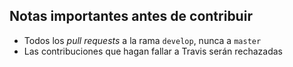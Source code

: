 ## Notas importantes antes de contribuir

- Todos los *pull requests* a la rama `develop`, nunca a `master`
- Las contribuciones que hagan fallar a Travis serán rechazadas

